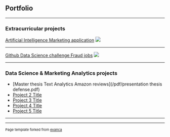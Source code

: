 ## Portfolio

---

### Extracurricular projects

[Artificial Intelligence Marketing application](/sample_page)
<img src="images/dummy_thumbnail.jpg?raw=true"/>

---
[Github Data Science challenge Fraud jobs](/pdf/sample_presentation.pdf)
<img src="images/dummy_thumbnail.jpg?raw=true"/>

---

### Data Science & Marketing Analytics projects

- [Master thesis Text Analytics Amazon reviews](/pdf/presentation thesis defense.pdf)
- [Project 2 Title](http://example.com/)
- [Project 3 Title](http://example.com/)
- [Project 4 Title](http://example.com/)
- [Project 5 Title](http://example.com/)

---




---
<p style="font-size:11px">Page template forked from <a href="https://github.com/evanca/quick-portfolio">evanca</a></p>
<!-- Remove above link if you don't want to attibute -->
